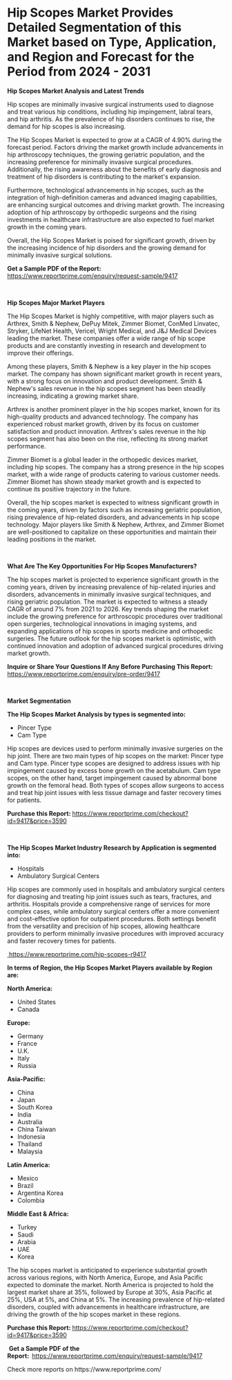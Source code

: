 <p><h1>Hip Scopes Market Provides Detailed Segmentation of this Market based on Type, Application, and Region and Forecast for the Period from 2024 - 2031</h1></p><p><strong>Hip Scopes Market Analysis and Latest Trends</strong></p>
<p><p>Hip scopes are minimally invasive surgical instruments used to diagnose and treat various hip conditions, including hip impingement, labral tears, and hip arthritis. As the prevalence of hip disorders continues to rise, the demand for hip scopes is also increasing.</p><p>The Hip Scopes Market is expected to grow at a CAGR of 4.90% during the forecast period. Factors driving the market growth include advancements in hip arthroscopy techniques, the growing geriatric population, and the increasing preference for minimally invasive surgical procedures. Additionally, the rising awareness about the benefits of early diagnosis and treatment of hip disorders is contributing to the market's expansion.</p><p>Furthermore, technological advancements in hip scopes, such as the integration of high-definition cameras and advanced imaging capabilities, are enhancing surgical outcomes and driving market growth. The increasing adoption of hip arthroscopy by orthopedic surgeons and the rising investments in healthcare infrastructure are also expected to fuel market growth in the coming years.</p><p>Overall, the Hip Scopes Market is poised for significant growth, driven by the increasing incidence of hip disorders and the growing demand for minimally invasive surgical solutions.</p></p>
<p><strong>Get a Sample PDF of the Report:&nbsp;</strong> <a href="https://www.reportprime.com/enquiry/request-sample/9417">https://www.reportprime.com/enquiry/request-sample/9417</a></p>
<p>&nbsp;</p>
<p><strong>Hip Scopes Major Market Players</strong></p>
<p><p>The Hip Scopes Market is highly competitive, with major players such as Arthrex, Smith & Nephew, DePuy Mitek, Zimmer Biomet, ConMed Linvatec, Stryker, LifeNet Health, Vericel, Wright Medical, and J&J Medical Devices leading the market. These companies offer a wide range of hip scope products and are constantly investing in research and development to improve their offerings.</p><p>Among these players, Smith & Nephew is a key player in the hip scopes market. The company has shown significant market growth in recent years, with a strong focus on innovation and product development. Smith & Nephew's sales revenue in the hip scopes segment has been steadily increasing, indicating a growing market share.</p><p>Arthrex is another prominent player in the hip scopes market, known for its high-quality products and advanced technology. The company has experienced robust market growth, driven by its focus on customer satisfaction and product innovation. Arthrex's sales revenue in the hip scopes segment has also been on the rise, reflecting its strong market performance.</p><p>Zimmer Biomet is a global leader in the orthopedic devices market, including hip scopes. The company has a strong presence in the hip scopes market, with a wide range of products catering to various customer needs. Zimmer Biomet has shown steady market growth and is expected to continue its positive trajectory in the future.</p><p>Overall, the hip scopes market is expected to witness significant growth in the coming years, driven by factors such as increasing geriatric population, rising prevalence of hip-related disorders, and advancements in hip scope technology. Major players like Smith & Nephew, Arthrex, and Zimmer Biomet are well-positioned to capitalize on these opportunities and maintain their leading positions in the market.</p></p>
<p>&nbsp;</p>
<p><strong>What Are The Key Opportunities For Hip Scopes Manufacturers?</strong></p>
<p><p>The hip scopes market is projected to experience significant growth in the coming years, driven by increasing prevalence of hip-related injuries and disorders, advancements in minimally invasive surgical techniques, and rising geriatric population. The market is expected to witness a steady CAGR of around 7% from 2021 to 2026. Key trends shaping the market include the growing preference for arthroscopic procedures over traditional open surgeries, technological innovations in imaging systems, and expanding applications of hip scopes in sports medicine and orthopedic surgeries. The future outlook for the hip scopes market is optimistic, with continued innovation and adoption of advanced surgical procedures driving market growth.</p></p>
<p><strong>Inquire or Share Your Questions If Any Before Purchasing This Report:</strong> <a href="https://www.reportprime.com/enquiry/pre-order/9417">https://www.reportprime.com/enquiry/pre-order/9417</a></p>
<p>&nbsp;</p>
<p><strong>Market Segmentation</strong></p>
<p><strong>The Hip Scopes Market Analysis by types is segmented into:</strong></p>
<p><ul><li>Pincer Type</li><li>Cam Type</li></ul></p>
<p><p>Hip scopes are devices used to perform minimally invasive surgeries on the hip joint. There are two main types of hip scopes on the market: Pincer type and Cam type. Pincer type scopes are designed to address issues with hip impingement caused by excess bone growth on the acetabulum. Cam type scopes, on the other hand, target impingement caused by abnormal bone growth on the femoral head. Both types of scopes allow surgeons to access and treat hip joint issues with less tissue damage and faster recovery times for patients.</p></p>
<p><strong>Purchase this Report:&nbsp;</strong><a href="https://www.reportprime.com/checkout?id=9417&price=3590">https://www.reportprime.com/checkout?id=9417&price=3590</a></p>
<p>&nbsp;</p>
<p><strong>The Hip Scopes Market Industry Research by Application is segmented into:</strong></p>
<p><ul><li>Hospitals</li><li>Ambulatory Surgical Centers</li></ul></p>
<p><p>Hip scopes are commonly used in hospitals and ambulatory surgical centers for diagnosing and treating hip joint issues such as tears, fractures, and arthritis. Hospitals provide a comprehensive range of services for more complex cases, while ambulatory surgical centers offer a more convenient and cost-effective option for outpatient procedures. Both settings benefit from the versatility and precision of hip scopes, allowing healthcare providers to perform minimally invasive procedures with improved accuracy and faster recovery times for patients.</p></p>
<p><a href="https://www.reportprime.com/hip-scopes-r9417">&nbsp;https://www.reportprime.com/hip-scopes-r9417</a></p>
<p><strong>In terms of Region, the Hip Scopes Market Players available by Region are:</strong></p>
<p>
    <p> <strong> North America: </strong>
        <ul>
            <li>United States</li>
            <li>Canada</li>
        </ul>
        </p> 
    <p> <strong> Europe: </strong>
        <ul>
            <li>Germany</li>
            <li>France</li>
            <li>U.K.</li>
            <li>Italy</li>
            <li>Russia</li>
        </ul>
        </p> 
    <p> <strong> Asia-Pacific: </strong>
        <ul>
            <li>China</li>
            <li>Japan</li>
            <li>South Korea</li>
            <li>India</li>
            <li>Australia</li>
            <li>China Taiwan</li>
            <li>Indonesia</li>
            <li>Thailand</li>
            <li>Malaysia</li>
        </ul>
        </p> 
    <p> <strong> Latin America: </strong>
        <ul>
            <li>Mexico</li>
            <li>Brazil</li>
            <li>Argentina Korea</li>
            <li>Colombia</li>
        </ul>
        </p> 
    <p> <strong> Middle East & Africa: </strong>
        <ul>
            <li>Turkey</li>
            <li>Saudi</li>
            <li>Arabia</li>
            <li>UAE</li>
            <li>Korea</li>
        </ul>
    </p>
    </p>
<p><p>The hip scopes market is anticipated to experience substantial growth across various regions, with North America, Europe, and Asia Pacific expected to dominate the market. North America is projected to hold the largest market share at 35%, followed by Europe at 30%, Asia Pacific at 25%, USA at 5%, and China at 5%. The increasing prevalence of hip-related disorders, coupled with advancements in healthcare infrastructure, are driving the growth of the hip scopes market in these regions.</p></p>
<p><strong>Purchase this Report: </strong><a href="https://www.reportprime.com/checkout?id=9417&price=3590">https://www.reportprime.com/checkout?id=9417&price=3590</a></p>
<p>&nbsp;<strong>Get a Sample PDF of the Report:&nbsp;&nbsp;</strong><a href="https://www.reportprime.com/enquiry/request-sample/9417">https://www.reportprime.com/enquiry/request-sample/9417</a></p>
<p><strong></strong></p>
<p>Check more reports on https://www.reportprime.com/</p>